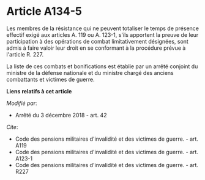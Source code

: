 # Article A134-5

Les membres de la résistance qui ne peuvent totaliser le temps de présence effectif exigé aux articles A. 119 ou A. 123-1,
s'ils apportent la preuve de leur participation à des opérations de combat limitativement désignées, sont admis à faire
valoir leur droit en se conformant à la procédure prévue à l'article R. 227.

La liste de ces combats et bonifications est établie par un arrêté conjoint du ministre de la défense nationale et du
ministre chargé des anciens combattants et victimes de guerre.

**Liens relatifs à cet article**

_Modifié par_:

  - Arrêté du 3 décembre 2018 - art. 42

_Cite_:

  - Code des pensions militaires d'invalidité et des victimes de guerre. - art. A119
  - Code des pensions militaires d'invalidité et des victimes de guerre. - art. A123-1
  - Code des pensions militaires d'invalidité et des victimes de guerre. - art. R227
